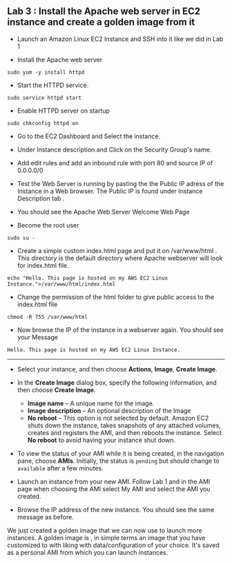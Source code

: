 ## Lab 3 : Install the Apache web server in EC2 instance and create a golden image from it

- Launch an Amazon Linux EC2 Instance and SSH into it like we did in Lab 1 


- Install the Apache web server

```console
sudo yum -y install httpd
```
- Start the HTTPD service.

```console
sudo service httpd start  
```

- Enable HTTPD server on startup
```console
sudo chkconfig httpd on

```
- Go to the EC2 Dashboard and Select the instance. 
- Under Instance description and Click on the Security Group's name. 
- Add edit rules and add an inbound rule with port 80 and source IP of  0.0.0.0/0 

- Test the Web Server is running by pasting the the Public IP adress of the Instance in a Web browser. The Public IP is found under Instance Description tab .

- You should see the Apache Web Server Welcome Web Page

- Become the root user
```console
sudo su - 
```
- Create a simple custom index.html page and put it on /var/www/html . This directory is the default directory where Apache webserver will look for index.html file. 
```console
echo "Hello. This page is hosted on my AWS EC2 Linux Instance.">/var/www/html/index.html
```
- Change the permission of the html folder to give public access to the index.html file
```console
chmod -R 755 /var/www/html
```

- Now browse the IP of the instance in a webserver again. You should see your Message 
```
Hello. This page is hosted on my AWS EC2 Linux Instance.
```


------
- Select your instance, and then choose **Actions**, **Image**, **Create Image**\.
- In the **Create Image** dialog box, specify the following information, and then choose **Create Image**\.
   + **Image name** – A unique name for the image\.
   + **Image description** – An optional description of the Image
   + **No reboot** – This option is not selected by default\. Amazon EC2 shuts down the instance, takes snapshots of any attached volumes, creates and registers the AMI, and then reboots the instance\. Select **No reboot** to avoid having your instance shut down\.

-  To view the status of your AMI while it is being created, in the navigation pane, choose **AMIs**\. Initially, the status is `pending` but should change to `available` after a few minutes\.

  
-  Launch an instance from your new AMI. Follow Lab 1 and in the AMI page when choosing the AMI select My AMI and select the AMI you created. 
- Browse the IP address of the new instance. You should see the same message as before. 

We just created a golden image that we can now use to launch more instances. A golden image is , in simple terms an image that you have customized to with liking with data/configuration of your choice. It's saved as a personal AMI from which you can launch instances.
